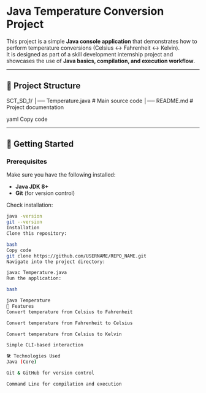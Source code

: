 # Java Temperature Conversion Project

This project is a simple **Java console application** that demonstrates how to perform temperature conversions (Celsius ↔ Fahrenheit ↔ Kelvin).  
It is designed as part of a skill development internship project and showcases the use of **Java basics, compilation, and execution workflow**.

---

## 📂 Project Structure

SCT_SD_1/
│── Temperature.java # Main source code
│── README.md # Project documentation

yaml
Copy code

---

## 🚀 Getting Started

### Prerequisites
Make sure you have the following installed:
- **Java JDK 8+**
- **Git** (for version control)

Check installation:

```bash
java -version
git --version
Installation
Clone this repository:

bash
Copy code
git clone https://github.com/USERNAME/REPO_NAME.git
Navigate into the project directory:

javac Temperature.java
Run the application:

bash

java Temperature
📖 Features
Convert temperature from Celsius to Fahrenheit

Convert temperature from Fahrenheit to Celsius

Convert temperature from Celsius to Kelvin

Simple CLI-based interaction

🛠️ Technologies Used
Java (Core)

Git & GitHub for version control

Command Line for compilation and execution
